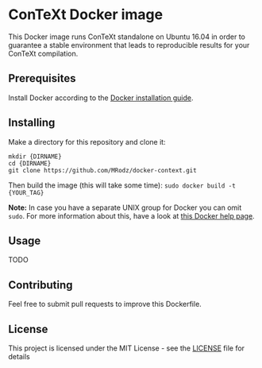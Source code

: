 # ConTeXt Docker image

This Docker image runs ConTeXt standalone on Ubuntu 16.04 in order to guarantee a stable environment that leads to reproducible results for your ConTeXt compilation.


## Prerequisites

Install Docker according to the [Docker installation guide](https://docs.docker.com/install/).


## Installing

Make a directory for this repository and clone it:

```
mkdir {DIRNAME}
cd {DIRNAME}
git clone https://github.com/MRodz/docker-context.git
```
Then build the image (this will take some time):
`sudo docker build -t {YOUR_TAG}`

__Note:__ In case you have a separate UNIX group for Docker you can omit `sudo`. For more information about this, have a look at [this Docker help page](https://docs.docker.com/install/linux/linux-postinstall/).


## Usage

TODO

## Contributing

Feel free to submit pull requests to improve this Dockerfile.


## License

This project is licensed under the MIT License - see the [LICENSE](LICENSE) file for details
